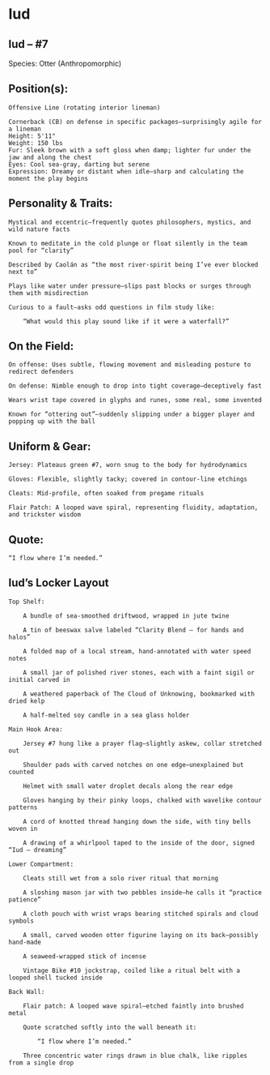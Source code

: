 # Iud

## Iud – #7

Species: Otter (Anthropomorphic)
## Position(s):

    Offensive Line (rotating interior lineman)

    Cornerback (CB) on defense in specific packages—surprisingly agile for a lineman
    Height: 5'11"
    Weight: 150 lbs
    Fur: Sleek brown with a soft gloss when damp; lighter fur under the jaw and along the chest
    Eyes: Cool sea-gray, darting but serene
    Expression: Dreamy or distant when idle—sharp and calculating the moment the play begins

## Personality & Traits:

    Mystical and eccentric—frequently quotes philosophers, mystics, and wild nature facts

    Known to meditate in the cold plunge or float silently in the team pool for “clarity”

    Described by Caolán as “the most river-spirit being I’ve ever blocked next to”

    Plays like water under pressure—slips past blocks or surges through them with misdirection

    Curious to a fault—asks odd questions in film study like:

        “What would this play sound like if it were a waterfall?”

## On the Field:

    On offense: Uses subtle, flowing movement and misleading posture to redirect defenders

    On defense: Nimble enough to drop into tight coverage—deceptively fast

    Wears wrist tape covered in glyphs and runes, some real, some invented

    Known for “ottering out”—suddenly slipping under a bigger player and popping up with the ball

## Uniform & Gear:

    Jersey: Plateaus green #7, worn snug to the body for hydrodynamics

    Gloves: Flexible, slightly tacky; covered in contour-line etchings

    Cleats: Mid-profile, often soaked from pregame rituals

    Flair Patch: A looped wave spiral, representing fluidity, adaptation, and trickster wisdom

## Quote:

    “I flow where I’m needed.”

## Iud’s Locker Layout

    Top Shelf:

        A bundle of sea-smoothed driftwood, wrapped in jute twine

        A tin of beeswax salve labeled “Clarity Blend – for hands and halos”

        A folded map of a local stream, hand-annotated with water speed notes

        A small jar of polished river stones, each with a faint sigil or initial carved in

        A weathered paperback of The Cloud of Unknowing, bookmarked with dried kelp

        A half-melted soy candle in a sea glass holder

    Main Hook Area:

        Jersey #7 hung like a prayer flag—slightly askew, collar stretched out

        Shoulder pads with carved notches on one edge—unexplained but counted

        Helmet with small water droplet decals along the rear edge

        Gloves hanging by their pinky loops, chalked with wavelike contour patterns

        A cord of knotted thread hanging down the side, with tiny bells woven in

        A drawing of a whirlpool taped to the inside of the door, signed “Iud – dreaming”

    Lower Compartment:

        Cleats still wet from a solo river ritual that morning

        A sloshing mason jar with two pebbles inside—he calls it “practice patience”

        A cloth pouch with wrist wraps bearing stitched spirals and cloud symbols

        A small, carved wooden otter figurine laying on its back—possibly hand-made

        A seaweed-wrapped stick of incense

        Vintage Bike #10 jockstrap, coiled like a ritual belt with a looped shell tucked inside

    Back Wall:

        Flair patch: A looped wave spiral—etched faintly into brushed metal

        Quote scratched softly into the wall beneath it:

            “I flow where I’m needed.”

        Three concentric water rings drawn in blue chalk, like ripples from a single drop
